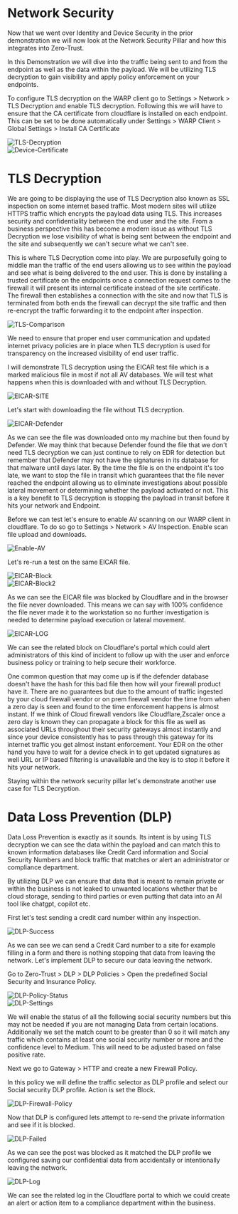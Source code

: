 # Network Security

Now that we went over Identity and Device Security in the prior demonstration we will now look at the Network Security Pillar and how this integrates into Zero-Trust. 

In this Demonstration we will dive into the traffic being sent to and from the endpoint as well as the data within the payload. We will be utilizing TLS decryption to gain visibility and apply policy enforcement on your endpoints.

To configure TLS decryption on the WARP client go to Settings > Network > TLS Decryption and enable TLS decryption. Following this we will have to ensure that the CA certificate from cloudflare is installed on each endpoint. This can be set to be done automatically under Settings > WARP Client > Global Settings > Install CA Certificate

![TLS-Decryption](Images/TLS-Decryption.png)  
![Device-Certificate](Images/Device-Certificate.png)  

# TLS Decryption

We are going to be displaying the use of TLS Decryption also known as SSL inspection on some internet based traffic. Most modern sites will utilize HTTPS traffic which encrypts the payload data using TLS. This increases security and confidentiality between the end user and the site. From a business perspective this has become a modern issue as without TLS Decryption we lose visibility of what is being sent between the endpoint and the site and subsequently we can't secure what we can't see.

This is where TLS Decryption come into play. We are purposefully going to middle man the traffic of the end users allowing us to see within the payload and see what is being delivered to the end user. This is done by installing a trusted certificate on the endpoints once a connection request comes to the firewall it will present its internal certificate instead of the site certificate. The firewall then establishes a connection with the site and now that TLS is terminated from both ends the firewall can decrypt the site traffic and then re-encrypt the traffic forwarding it to the endpoint after inspection.

![TLS-Comparison](Images/TLS-Comparison.png)

We need to ensure that proper end user communication and updated internet privacy policies are in place when TLS decryption is used for transparency on the increased visibility of end user traffic.

I will demonstrate TLS decryption using the EICAR test file which is a marked malicious file in most if not all AV databases. We will test what happens when this is downloaded with and without TLS Decryption.

![EICAR-SITE](Images/EICAR-SITE.png)

Let's start with downloading the file without TLS decryption.

![EICAR-Defender](Images/EICAR-Defender.png)

As we can see the file was downloaded onto my machine but then found by Defender. We may think that because Defender found the file that we don't need TLS decryption we can just continue to rely on EDR for detection but remember that Defender may not have the signatures in its database for that malware until days later. By the time the file is on the endpoint it's too late, we want to stop the file in transit which guarantees that the file never reached the endpoint allowing us to eliminate investigations about possible lateral movement or determining whether the payload activated or not. This is a key benefit to TLS decryption is stopping the payload in transit before it hits your network and Endpoint.

Before we can test let's ensure to enable AV scanning on our WARP client in cloudflare. To do so go to Settings > Network > AV Inspection. Enable scan file upload and downloads.

![Enable-AV](Images/Enable-AV.png) 

Let's re-run a test on the same EICAR file.

![EICAR-Block](Images/EICAR-Block.png)  
![EICAR-Block2](Images/EICAR-Block2.png)

As we can see the EICAR file was blocked by Cloudflare and in the browser the file never downloaded. This means we can say with 100% confidence the file never made it to the workstation so no further investigation is needed to determine payload execution or lateral movement.

![EICAR-LOG](Images/EICAR-LOG.png)

We can see the related block on Cloudflare's portal which could alert administrators of this kind of incident to follow up with the user and enforce business policy or training to help secure their workforce.

One common question that may come up is if the defender database doesn't have the hash for this bad file then how will your firewall product have it. There are no guarantees but due to the amount of traffic ingested by your cloud firewall vendor or on prem firewall vendor the time from when a zero day is seen and found to the time enforcement happens is almost instant. If we think of Cloud firewall vendors like Cloudflare,Zscaler once a zero day is known they can propagate a block for this file as well as associated URLs throughout their security gateways almost instantly and since your device consistently has to pass through this gateway for its internet traffic you get almost instant enforcement. Your EDR on the other hand you have to wait for a device check in to get updated signatures as well URL or IP based filtering is unavailable and the key is to stop it before it hits your network.

Staying within the network security pillar let's demonstrate another use case for TLS Decryption.

# Data Loss Prevention (DLP)

Data Loss Prevention is exactly as it sounds. Its intent is by using TLS decryption we can see the data within the payload and can match this to known information databases like Credit Card information and Social Security Numbers and block traffic that matches or alert an administrator or compliance department.

By utilizing DLP we can ensure that data that is meant to remain private or within the business is not leaked to unwanted locations whether that be cloud storage, sending to third parties or even putting that data into an AI tool like chatgpt, copilot etc.

First let's test sending a credit card number within any inspection.

![DLP-Success](Images/DLP-Success.png)

As we can see we can send a Credit Card number to a site for example filling in a form and there is nothing stopping that data from leaving the network. Let's implement DLP to secure our data leaving the network.

Go to Zero-Trust > DLP > DLP Policies > Open the predefined Social Security and Insurance Policy.

![DLP-Policy-Status](Images/DLP-Policy-Status.png)  
![DLP-Settings](Images/DLP-Settings.png)

We will enable the status of all the following social security numbers but this may not be needed if you are not managing Data from certain locations. Additionally we set the match count to be greater than 0 so it will match any traffic which contains at least one social security number or more and the confidence level to Medium. This will need to be adjusted based on false positive rate.

Next we go to Gateway > HTTP and create a new Firewall Policy.

In this policy we will define the traffic selector as DLP profile and select our Social security DLP profile. Action is set the Block.

![DLP-Firewall-Policy](Images/DLP-Firewall-Policy.png)

Now that DLP is configured lets attempt to re-send the private information and see if it is blocked.

![DLP-Failed](Images/DLP-Failed.png)

As we can see the post was blocked as it matched the DLP profile we configured saving our confidential data from accidentally or intentionally leaving the network.

![DLP-Log](Images/DLP-Log.png)

We can see the related log in the Cloudflare portal to which we could create an alert or action item to a compliance department within the business.
